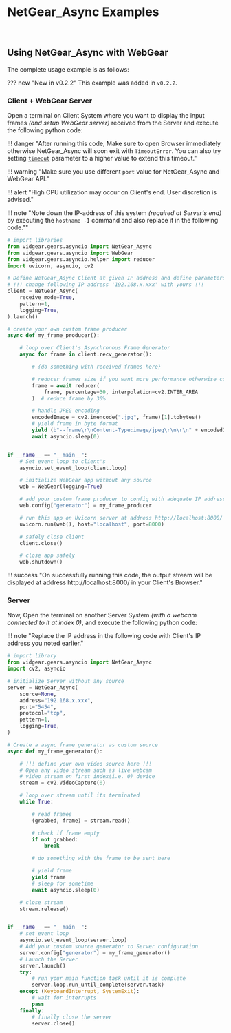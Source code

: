 <!--
===============================================
vidgear library source-code is deployed under the Apache 2.0 License:

Copyright (c) 2019 Abhishek Thakur(@abhiTronix) <abhi.una12@gmail.com>

Licensed under the Apache License, Version 2.0 (the "License");
you may not use this file except in compliance with the License.
You may obtain a copy of the License at

   http://www.apache.org/licenses/LICENSE-2.0

Unless required by applicable law or agreed to in writing, software
distributed under the License is distributed on an "AS IS" BASIS,
WITHOUT WARRANTIES OR CONDITIONS OF ANY KIND, either express or implied.
See the License for the specific language governing permissions and
limitations under the License.
===============================================
-->

# NetGear_Async Examples

&thinsp;

## Using NetGear_Async with WebGear

The complete usage example is as follows: 

??? new "New in v0.2.2" 
    This example was added in `v0.2.2`.

### Client + WebGear Server

Open a terminal on Client System where you want to display the input frames _(and setup WebGear server)_ received from the Server and execute the following python code:

!!! danger "After running this code, Make sure to open Browser immediately otherwise NetGear_Async will soon exit with `TimeoutError`. You can also try setting [`timeout`](../../gears/netgear_async/params/#timeout) parameter to a higher value to extend this timeout."

!!! warning "Make sure you use different `port` value for NetGear_Async and WebGear API."

!!! alert "High CPU utilization may occur on Client's end. User discretion is advised."

!!! note "Note down the IP-address of this system _(required at Server's end)_ by executing the  `hostname -I` command and also replace it in the following code.""

```python linenums="1" hl_lines="16-32 40 43 46"
# import libraries
from vidgear.gears.asyncio import NetGear_Async
from vidgear.gears.asyncio import WebGear
from vidgear.gears.asyncio.helper import reducer
import uvicorn, asyncio, cv2

# Define NetGear_Async Client at given IP address and define parameters
# !!! change following IP address '192.168.x.xxx' with yours !!!
client = NetGear_Async(
    receive_mode=True,
    pattern=1,
    logging=True,
).launch()

# create your own custom frame producer
async def my_frame_producer():

    # loop over Client's Asynchronous Frame Generator
    async for frame in client.recv_generator():

        # {do something with received frames here}

        # reducer frames size if you want more performance otherwise comment this line
        frame = await reducer(
            frame, percentage=30, interpolation=cv2.INTER_AREA
        )  # reduce frame by 30%

        # handle JPEG encoding
        encodedImage = cv2.imencode(".jpg", frame)[1].tobytes()
        # yield frame in byte format
        yield (b"--frame\r\nContent-Type:image/jpeg\r\n\r\n" + encodedImage + b"\r\n")
        await asyncio.sleep(0)


if __name__ == "__main__":
    # Set event loop to client's
    asyncio.set_event_loop(client.loop)

    # initialize WebGear app without any source
    web = WebGear(logging=True)

    # add your custom frame producer to config with adequate IP address
    web.config["generator"] = my_frame_producer

    # run this app on Uvicorn server at address http://localhost:8000/
    uvicorn.run(web(), host="localhost", port=8000)

    # safely close client
    client.close()

    # close app safely
    web.shutdown()
```

!!! success "On successfully running this code, the output stream will be displayed at address http://localhost:8000/ in your Client's Browser."

### Server

Now, Open the terminal on another Server System _(with a webcam connected to it at index 0)_, and execute the following python code:

!!! note "Replace the IP address in the following code with Client's IP address you noted earlier."

```python linenums="1"
# import library
from vidgear.gears.asyncio import NetGear_Async
import cv2, asyncio

# initialize Server without any source
server = NetGear_Async(
    source=None,
    address="192.168.x.xxx",
    port="5454",
    protocol="tcp",
    pattern=1,
    logging=True,
)

# Create a async frame generator as custom source
async def my_frame_generator():

    # !!! define your own video source here !!!
    # Open any video stream such as live webcam
    # video stream on first index(i.e. 0) device
    stream = cv2.VideoCapture(0)

    # loop over stream until its terminated
    while True:

        # read frames
        (grabbed, frame) = stream.read()

        # check if frame empty
        if not grabbed:
            break

        # do something with the frame to be sent here

        # yield frame
        yield frame
        # sleep for sometime
        await asyncio.sleep(0)

    # close stream
    stream.release()


if __name__ == "__main__":
    # set event loop
    asyncio.set_event_loop(server.loop)
    # Add your custom source generator to Server configuration
    server.config["generator"] = my_frame_generator()
    # Launch the Server
    server.launch()
    try:
        # run your main function task until it is complete
        server.loop.run_until_complete(server.task)
    except (KeyboardInterrupt, SystemExit):
        # wait for interrupts
        pass
    finally:
        # finally close the server
        server.close()
```

&nbsp;

